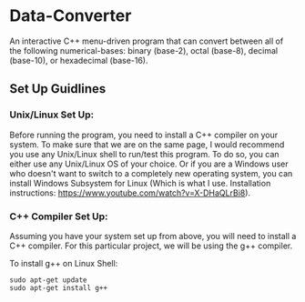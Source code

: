 # Data-Converter

An interactive C++ menu-driven program that can convert between all of the following numerical-bases: binary (base-2), octal (base-8), decimal (base-10), or hexadecimal (base-16).

## Set Up Guidlines

### Unix/Linux Set Up:

Before running the program, you need to install a C++ compiler on your system. To make sure that we are on the same page, I would recommend you use any Unix/Linux shell to run/test this program. To do so, you can either use any Unix/Linux OS of your choice. Or if you are a Windows user who doesn't want to switch to a completely new operating system, you can install Windows Subsystem for Linux (Which is what I use. Installation instructions: https://www.youtube.com/watch?v=X-DHaQLrBi8).

### C++ Compiler Set Up:

Assuming you have your system set up from above, you will need to install a C++ compiler. For this particular project, we will be using the
g++ compiler.

To install g++ on Linux Shell:

```
sudo apt-get update
sudo apt-get install g++
```
